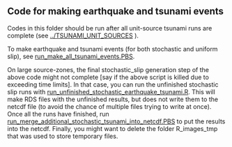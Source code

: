 Code for making earthquake and tsunami events
---------------------------------------------

Codes in this folder should be run after all unit-source tsunami runs are
complete (see [../TSUNAMI_UNIT_SOURCES](tsunami_unit_sources) ).

To make earthquake and tsunami events (for both stochastic and uniform slip),
see [run_make_all_tsunami_events.PBS](run_make_all_tsunami_events.PBS). 

On large source-zones, the final stochastic_slip generation step of the above
code might not complete [say if the above script is killed due to exceeding
time limits]. In that case, you can run the unfinished stochastic slip runs
with
[run_unfinished_stochastic_earthquake_tsunami.R](run_unfinished_stochastic_earthquake_tsunami.R).
This will make RDS files with the unfinished results, but does not write them
to the netcdf file (to avoid the chance of multiple files trying to write at
once). Once all the runs have finished, run
[run_merge_additional_stochastic_tsunami_into_netcdf.PBS](run_merge_additional_stochastic_tsunami_into_netcdf.PBS)
to put the results into the netcdf. Finally, you might want to delete the folder R_images_tmp that 
was used to store temporary files. 


